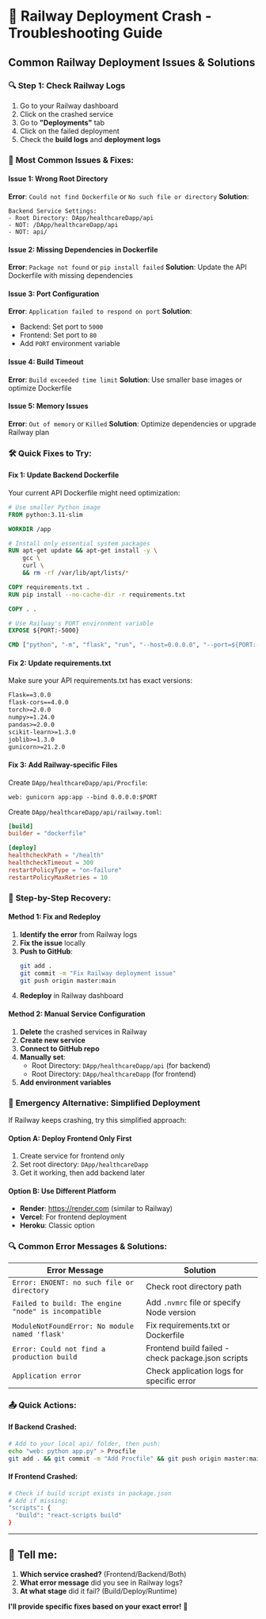 # 🚨 Railway Deployment Crash - Troubleshooting Guide

## Common Railway Deployment Issues & Solutions

### 🔍 **Step 1: Check Railway Logs**
1. Go to your Railway dashboard
2. Click on the crashed service
3. Go to **"Deployments"** tab
4. Click on the failed deployment
5. Check the **build logs** and **deployment logs**

### 🔧 **Most Common Issues & Fixes:**

#### **Issue 1: Wrong Root Directory**
**Error**: `Could not find Dockerfile` or `No such file or directory`
**Solution**:
```
Backend Service Settings:
- Root Directory: DApp/healthcareDapp/api
- NOT: /DApp/healthcareDapp/api
- NOT: api/
```

#### **Issue 2: Missing Dependencies in Dockerfile**
**Error**: `Package not found` or `pip install failed`
**Solution**: Update the API Dockerfile with missing dependencies

#### **Issue 3: Port Configuration**
**Error**: `Application failed to respond on port`
**Solution**: 
- Backend: Set port to `5000` 
- Frontend: Set port to `80`
- Add `PORT` environment variable

#### **Issue 4: Build Timeout**
**Error**: `Build exceeded time limit`
**Solution**: Use smaller base images or optimize Dockerfile

#### **Issue 5: Memory Issues**
**Error**: `Out of memory` or `Killed`
**Solution**: Optimize dependencies or upgrade Railway plan

### 🛠️ **Quick Fixes to Try:**

#### **Fix 1: Update Backend Dockerfile**
Your current API Dockerfile might need optimization:
```dockerfile
# Use smaller Python image
FROM python:3.11-slim

WORKDIR /app

# Install only essential system packages
RUN apt-get update && apt-get install -y \
    gcc \
    curl \
    && rm -rf /var/lib/apt/lists/*

COPY requirements.txt .
RUN pip install --no-cache-dir -r requirements.txt

COPY . .

# Use Railway's PORT environment variable
EXPOSE ${PORT:-5000}

CMD ["python", "-m", "flask", "run", "--host=0.0.0.0", "--port=${PORT:-5000}"]
```

#### **Fix 2: Update requirements.txt**
Make sure your API requirements.txt has exact versions:
```txt
Flask==3.0.0
flask-cors==4.0.0
torch>=2.0.0
numpy>=1.24.0
pandas>=2.0.0
scikit-learn>=1.3.0
joblib>=1.3.0
gunicorn>=21.2.0
```

#### **Fix 3: Add Railway-specific Files**

Create `DApp/healthcareDapp/api/Procfile`:
```
web: gunicorn app:app --bind 0.0.0.0:$PORT
```

Create `DApp/healthcareDapp/api/railway.toml`:
```toml
[build]
builder = "dockerfile"

[deploy]
healthcheckPath = "/health"
healthcheckTimeout = 300
restartPolicyType = "on-failure"
restartPolicyMaxRetries = 10
```

### 🎯 **Step-by-Step Recovery:**

#### **Method 1: Fix and Redeploy**
1. **Identify the error** from Railway logs
2. **Fix the issue** locally
3. **Push to GitHub**:
   ```bash
   git add .
   git commit -m "Fix Railway deployment issue"
   git push origin master:main
   ```
4. **Redeploy** in Railway dashboard

#### **Method 2: Manual Service Configuration**
1. **Delete** the crashed services in Railway
2. **Create new service**
3. **Connect to GitHub repo**
4. **Manually set**:
   - Root Directory: `DApp/healthcareDapp/api` (for backend)
   - Root Directory: `DApp/healthcareDapp` (for frontend)
5. **Add environment variables**

### 🚨 **Emergency Alternative: Simplified Deployment**

If Railway keeps crashing, try this simplified approach:

#### **Option A: Deploy Frontend Only First**
1. Create service for frontend only
2. Set root directory: `DApp/healthcareDapp`
3. Get it working, then add backend later

#### **Option B: Use Different Platform**
- **Render**: https://render.com (similar to Railway)
- **Vercel**: For frontend deployment
- **Heroku**: Classic option

### 🔍 **Common Error Messages & Solutions:**

| Error Message | Solution |
|---------------|----------|
| `Error: ENOENT: no such file or directory` | Check root directory path |
| `Failed to build: The engine "node" is incompatible` | Add `.nvmrc` file or specify Node version |
| `ModuleNotFoundError: No module named 'flask'` | Fix requirements.txt or Dockerfile |
| `Error: Could not find a production build` | Frontend build failed - check package.json scripts |
| `Application error` | Check application logs for specific error |

### 📤 **Quick Actions:**

#### **If Backend Crashed:**
```bash
# Add to your local api/ folder, then push:
echo "web: python app.py" > Procfile
git add . && git commit -m "Add Procfile" && git push origin master:main
```

#### **If Frontend Crashed:**
```bash
# Check if build script exists in package.json
# Add if missing:
"scripts": {
  "build": "react-scripts build"
}
```

---

## 🎯 **Tell me:**
1. **Which service crashed?** (Frontend/Backend/Both)
2. **What error message** did you see in Railway logs?
3. **At what stage** did it fail? (Build/Deploy/Runtime)

**I'll provide specific fixes based on your exact error!** 🔧